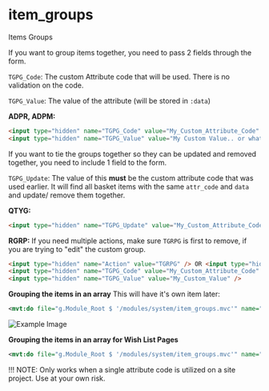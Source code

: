 # item_groups
Items Groups

If you want to group items together, you need to pass 2 fields through the form.

`TGPG_Code`: The custom Attribute code that will be used. There is no validation on the code.

`TGPG_Value`: The value of the attribute (will be stored in `:data`)


**ADPR, ADPM:**

```html
<input type="hidden" name="TGPG_Code" value="My_Custom_Attribute_Code" />
<input type="hidden" name="TGPG_Value" value="My Custom Value.. or whatever" />
```


If you want to tie the groups together so they can be updated and removed together, you need to include 1 field to the form.

`TGPG_Update`: The value of this **must** be the custom attribute code that was used earlier. It will find all basket items with the same `attr_code` and `data` and update/ remove them together.


**QTYG:**

```html
<input type="hidden" name="TGPG_Update" value="My_Custom_Attribute_Code" />
```

**RGRP:**
If you need multiple actions, make sure `TGRPG` is first to remove, if you are trying to "edit" the custom group.
```html
<input type="hidden" name="Action" value="TGRPG" /> OR <input type="hidden" name="Action" value="TGRPG,ADPM" />
<input type="hidden" name="TGPG_Code" value="My_Custom_Attribute_Code" />
<input type="hidden" name="TGPG_Value" value="My_Custom_Value" />
```

**Grouping the items in an array**
This will have it's own item later:
```xml
<mvt:do file="g.Module_Root $ '/modules/system/item_groups.mvc'" name="l.success" value="Group_Items( l.settings:basket:groups, 'My_Custom_Attribute_Code', l.settings:regular_items, l.settings:grouped_items )" />
```
![Example Image](http://puu.sh/xN6Og/3ca28aa735.png)

**Grouping the items in an array for Wish List Pages**
```xml
<mvt:do file="g.Module_Root $ '/modules/system/item_groups.mvc'" name="l.success" value="Group_Items_WishList( l.settings:wishlistitems:items, l.settings:regular_items, l.settings:grouped_items )" />
```

!!! NOTE: Only works when a single attribute code is utilized on a site project. Use at your own risk.
